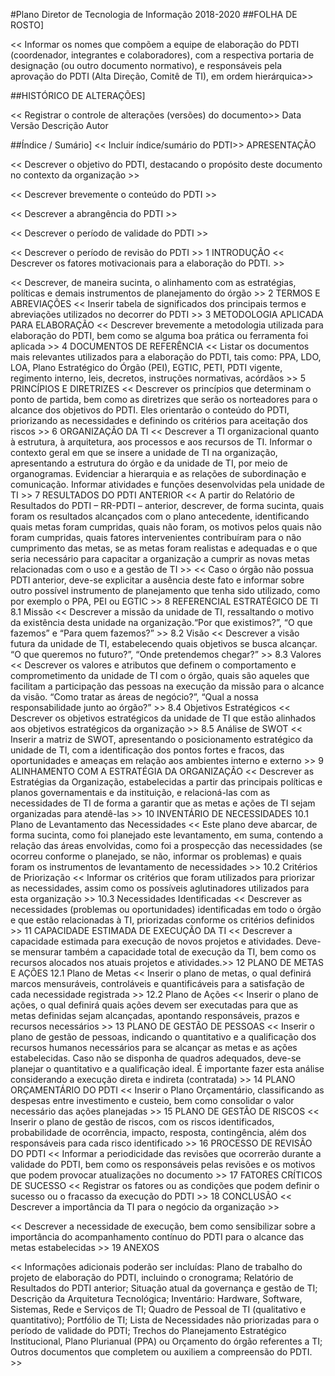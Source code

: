 #Plano Diretor de Tecnologia de Informação
2018-2020
##FOLHA DE ROSTO]

<< Informar os nomes que compõem a equipe de elaboração do PDTI (coordenador, integrantes e colaboradores), com a respectiva portaria de designação (ou outro documento normativo), e responsáveis pela aprovação do PDTI (Alta Direção, Comitê de TI), em ordem hierárquica>>

##HISTÓRICO DE ALTERAÇÕES]

<< Registrar o controle de alterações (versões) do documento>>
Data
Versão
Descrição
Autor

##Índice / Sumário]
<< Incluir índice/sumário do PDTI>>
APRESENTAÇÃO

<< Descrever o objetivo do PDTI, destacando o propósito deste documento no contexto da organização >>

<< Descrever brevemente o conteúdo do PDTI >>

<< Descrever a abrangência do PDTI >> 

<< Descrever o período de validade  do PDTI >> 

<< Descrever o período de revisão do PDTI >>
 1  INTRODUÇÃO
<< Descrever os fatores motivacionais para a elaboração do PDTI. >>

<< Descrever, de maneira sucinta, o alinhamento com as estratégias, políticas e demais instrumentos de planejamento do órgão >>
 2  TERMOS E ABREVIAÇÕES
<< Inserir tabela de significados dos principais termos e abreviações utilizados no decorrer do PDTI >>
 3  METODOLOGIA APLICADA PARA ELABORAÇÃO
<< Descrever brevemente a metodologia utilizada para elaboração do PDTI, bem como se alguma boa prática ou ferramenta foi aplicada >>
 4  DOCUMENTOS DE REFERÊNCIA
<< Listar os documentos mais relevantes utilizados para a elaboração do PDTI, tais como: PPA, LDO, LOA, Plano Estratégico do Órgão (PEI), EGTIC, PETI, PDTI vigente, regimento interno, leis, decretos, instruções normativas, acórdãos >>
 5  PRINCÍPIOS E DIRETRIZES	
<< Descrever os princípios que determinam o ponto de partida, bem como as diretrizes que serão os norteadores para o alcance dos objetivos do PDTI. Eles orientarão o conteúdo do PDTI, priorizando as necessidades e definindo os critérios para aceitação dos riscos >>
 6  ORGANIZAÇÃO DA TI 
<< Descrever a TI organizacional quanto à estrutura, à arquitetura, aos processos e aos recursos de TI. Informar o contexto geral em que se insere a unidade de TI na organização, apresentando a estrutura do órgão e da unidade de TI, por meio de organogramas. Evidenciar a hierarquia e as relações de subordinação e comunicação. Informar atividades e funções desenvolvidas pela unidade de TI >>
 7  RESULTADOS DO PDTI ANTERIOR 
<< A partir do Relatório de Resultados do PDTI – RR-PDTI – anterior, descrever, de forma sucinta, quais foram os resultados alcançados com o plano antecedente, identificando quais metas foram cumpridas, quais não foram, os motivos pelos quais não foram cumpridas, quais fatores intervenientes contribuíram para o não cumprimento das metas, se as metas foram realistas e adequadas e o que seria necessário para capacitar a organização a cumprir as novas metas relacionadas com o uso e a gestão de TI >>
<< Caso o órgão não possua PDTI anterior, deve-se explicitar a ausência deste fato e informar sobre outro possível instrumento de planejamento que tenha sido utilizado, como por exemplo o PPA, PEI ou EGTIC >>
 8  REFERENCIAL ESTRATÉGICO DE TI
 8.1  Missão
<< Descrever a missão da unidade de TI, ressaltando o motivo da existência desta unidade na organização.“Por que existimos?”, “O que fazemos” e “Para quem fazemos?” >>
 8.2  Visão
<< Descrever a visão futura da unidade de TI, estabelecendo quais objetivos se busca alcançar. “O que queremos no futuro?”, “Onde pretendemos chegar?” >>
 8.3  Valores
<< Descrever os valores e atributos que definem o comportamento e comprometimento da unidade de TI com o órgão, quais são aqueles que facilitam a participação das pessoas na execução da missão para o alcance da visão. “Como tratar as áreas de negócio?”, “Qual a nossa responsabilidade junto ao órgão?” >>
 8.4  Objetivos Estratégicos
<< Descrever os objetivos estratégicos da unidade de TI que estão alinhados aos objetivos estratégicos da organização >>
 8.5  Análise de SWOT
<< Inserir a matriz de SWOT, apresentando o posicionamento estratégico da unidade de TI, com a identificação dos pontos fortes e fracos, das oportunidades e ameaças em relação aos ambientes interno e externo >>
 9  ALINHAMENTO COM A ESTRATÉGIA DA ORGANIZAÇÃO
<< Descrever as Estratégias da Organização, estabelecidas a partir das principais políticas e planos governamentais e da instituição, e relacioná-las com as necessidades de TI de forma a garantir que as metas e ações de TI sejam organizadas para atendê-las >>
 10  INVENTÁRIO DE NECESSIDADES
 10.1  Plano de Levantamento das Necessidades 
<< Este plano deve abarcar, de forma sucinta, como foi planejado este levantamento, em suma, contendo a relação das áreas envolvidas, como foi a prospecção das necessidades (se ocorreu conforme o planejado, se não, informar os problemas) e quais foram os instrumentos de levantamento de necessidades >>
 10.2  Critérios de Priorização
<< Informar os critérios que foram utilizados para priorizar as necessidades, assim como os possíveis aglutinadores utilizados para esta organização >>
 10.3  Necessidades Identificadas
<< Descrever as necessidades (problemas ou oportunidades) identificadas em todo o órgão e que estão relacionadas à TI, priorizadas conforme os critérios definidos >>
 11  CAPACIDADE ESTIMADA DE EXECUÇÃO DA TI
<< Descrever a capacidade estimada para execução de novos projetos e atividades. Deve-se mensurar também a capacidade total de execução da TI, bem como os recursos alocados nos atuais projetos e atividades.>> 
 12  PLANO DE METAS E AÇÕES
 12.1  Plano de Metas
<< Inserir o plano de metas, o qual definirá marcos mensuráveis, controláveis e quantificáveis para a satisfação de cada necessidade registrada >>
 12.2  Plano de Ações
<< Inserir o plano de ações, o qual definirá quais ações devem ser executadas para que as metas definidas sejam alcançadas, apontando responsáveis, prazos e recursos necessários >>
 13  PLANO DE GESTÃO DE PESSOAS
<< Inserir o plano de gestão de pessoas, indicando o quantitativo e a qualificação dos recursos humanos necessários para se alcançar as metas e as ações estabelecidas. Caso não se disponha de quadros adequados, deve-se planejar o quantitativo e a qualificação ideal. É importante fazer esta análise considerando a execução direta e indireta (contratada) >>
 14  PLANO ORÇAMENTÁRIO DO PDTI
<< Inserir o Plano Orçamentário, classificando as despesas entre investimento e custeio, bem como consolidar o valor necessário das ações planejadas >>
 15  PLANO DE GESTÃO DE RISCOS
<< Inserir o plano de gestão de riscos, com os riscos identificados, probabilidade de ocorrência, impacto, resposta, contingência, além dos responsáveis para cada risco identificado >>
 16  PROCESSO DE REVISÃO DO PDTI 
<< Informar a periodicidade das revisões que ocorrerão durante a validade do PDTI, bem como os responsáveis pelas revisões e os motivos que podem provocar atualizações no documento >>
 17  FATORES CRÍTICOS DE SUCESSO
<< Registrar os fatores ou as condições que podem definir o sucesso ou o fracasso da execução do PDTI >>
 18  CONCLUSÃO
<< Descrever a importância da TI para o negócio da organização >>

<< Descrever a necessidade de execução, bem como sensibilizar sobre a importância do acompanhamento contínuo do PDTI para o alcance das metas estabelecidas >>
 19  ANEXOS

<< Informações adicionais poderão ser incluídas:
Plano de trabalho do projeto de elaboração do PDTI, incluindo o cronograma;
Relatório de Resultados do PDTI anterior;
Situação atual da governança e gestão de TI;
Descrição da Arquitetura Tecnológica;
Inventário: Hardware, Software, Sistemas, Rede e Serviços de TI;
Quadro de Pessoal de TI (qualitativo e quantitativo);
Portfólio de TI;
Lista de Necessidades não priorizadas para o período de validade do PDTI;
Trechos do Planejamento Estratégico Institucional, Plano Plurianual (PPA) ou Orçamento do órgão referentes a TI;
Outros documentos que completem ou auxiliem a compreensão do PDTI. >>


#